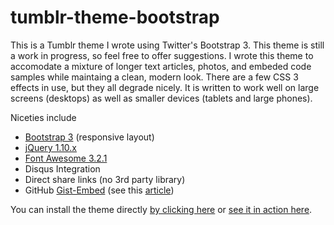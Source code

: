 tumblr-theme-bootstrap
======================

This is a Tumblr theme I wrote using Twitter's Bootstrap 3.
This theme is still a work in progress, so feel free to offer suggestions.
I wrote this theme to accomodate a mixture of longer text articles, photos, and embeded code samples while maintaing a clean, modern look.
There are a few CSS 3 effects in use, but they all degrade nicely.
It is written to work well on large screens (desktops) as well as smaller devices (tablets and large phones).

Niceties include
* [Bootstrap 3](http://getbootstrap.com/) (responsive layout)
* [jQuery 1.10.x](http://jquery.com/) 
* [Font Awesome 3.2.1](http://fortawesome.github.io/Font-Awesome/)
* Disqus Integration
* Direct share links (no 3rd party library)
* GitHub [Gist-Embed](https://github.com/blairvanderhoof/gist-embed) (see this [article](http://blog.metatribal.com/post/58564063300/embedding-github-gists-in-tumblr))

You can install the theme directly [by clicking here](http://www.tumblr.com/theme/37737) or [see it in action here](http://blog.metatribal.com).
